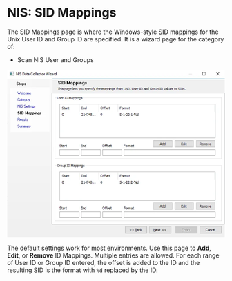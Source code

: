 # NIS: SID Mappings

The SID Mappings page is where the Windows-style SID mappings for the Unix User ID and Group ID are
specified. It is a wizard page for the category of:

- Scan NIS User and Groups

![NIS Data Collector Wizard SID Mappings page](../../../../../static/img/product_docs/accessanalyzer/admin/datacollector/nis/sidmappings.webp)

The default settings work for most environments. Use this page to **Add**, **Edit**, or **Remove**
ID Mappings. Multiple entries are allowed. For each range of User ID or Group ID entered, the offset
is added to the ID and the resulting SID is the format with `%d` replaced by the ID.
